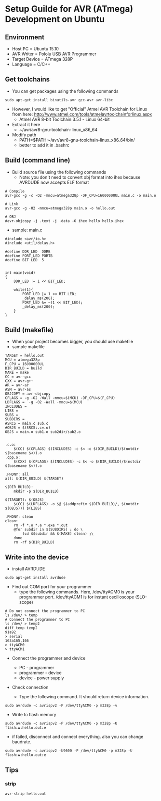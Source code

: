 # Setup Guilde for AVR (ATmega) Development on Ubuntu

## Environment
* Host PC = Ubuntu 15.10
* AVR Writer = Pololu USB AVR Programmer
* Target Device = ATmega 328P
* Language = C/C++

## Get toolchains
* You can get packages using the following commands
```
sudo apt-get install binutils-avr gcc-avr avr-libc
```

* However, I would like to get "Official" Atmel AVR Toolchain for Linux from here: <http://www.atmel.com/tools/atmelavrtoolchainforlinux.aspx>
	* Atmel AVR 8-bit Toolchain 3.5.1 - Linux 64-bit
* Extract it here
	* ~/avr/avr8-gnu-toolchain-linux_x86_64
* Modify path
	* PATH=$PATH:~/avr/avr8-gnu-toolchain-linux_x86_64/bin/
	* better to add it in .bashrc

## Build (command line)
* Build source file using the following commands
	* Note: you don't need to convert obj format into ihex because AVRDUDE now accepts ELF format
```
# Compile
avr-gcc -g -c -O2 -mmcu=atmega328p -DF_CPU=16000000UL main.c -o main.o

# Link
avr-gcc -g -O2 -mmcu=atmega328p main.o -o hello.out

# OBJ
#avr-objcopy -j .text -j .data -O ihex hello hello.ihex
```

* sample: main.c
```
#include <avr/io.h>
#include <util/delay.h>

#define DDR_LED  DDRB
#define PORT_LED PORTB
#define BIT_LED  5


int main(void)
{
	DDR_LED |= 1 << BIT_LED;

	while(1){
		PORT_LED |= 1 << BIT_LED;
		_delay_ms(200);
		PORT_LED &= ~(1 << BIT_LED);
		_delay_ms(200);
	}
}
```

## Build (makefile)
* When your project becomes bigger, you should use makefile
* sample makefile
```
TARGET = hello.out
MCU = atmega328p
F_CPU = 16000000UL
DIR_BUILD = build
MAKE = make
CC = avr-gcc
CXX = avr-g++
AR = avr-ar
ASM = avr-as
OBJCOPY = avr-objcopy
CFLAGS = -g -O2 -Wall -mmcu=$(MCU) -DF_CPU=$(F_CPU)
LDFLAGS =  -g -O2 -Wall -mmcu=$(MCU)
INCLUDES = 
LIBS = 
SUBS = 
SUBDIRS = 
#SRCS = main.c sub.c
#OBJS = $(SRCS:.c=.o)
OBJS = main.o sub1.o sub2dir/sub2.o


.c.o:
	$(CC) $(CFLAGS) $(INCLUDES) -c $< -o $(DIR_BUILD)/$(notdir $(basename $<)).o
.cpp.o:
	$(CXX) $(CFLAGS) $(INCLUDES) -c $< -o $(DIR_BUILD)/$(notdir $(basename $<)).o

.PHONY: all
all: $(DIR_BUILD) $(TARGET)

$(DIR_BUILD):
	mkdir -p $(DIR_BUILD)

$(TARGET): $(OBJS)
	$(CC) $(LDFLAGS) -o $@ $(addprefix $(DIR_BUILD)/, $(notdir $(OBJS))) $(LIBS)

.PHONY: clean
clean:
	rm -f *.o *.a *.exe *.out
	@for subdir in $(SUBDIRS) ; do \
		(cd $$subdir && $(MAKE) clean) ;\
	done
	rm -rf $(DIR_BUILD)
```

## Write into the device
* install AVRDUDE
```
sudo apt-get install avrdude
```

* Find out COM port for your programmer
	* type the following commands. Here, /dev/ttyACM0 is your programmer port. /dev/ttyACM1 is for instant oscilloscope (SLO-scope)
```
# Do not connect the programmer to PC
ls /dev/ > temp
# Connect the programmer to PC
ls /dev/ > temp2
diff temp temp2
91a92
> serial
163a165,166
> ttyACM0
> ttyACM1
```

* Connect the programmer and device
	* PC - programmer
	* programmer - device
	* device - power supply

* Check connection
	* Type the following command. It should return device information.
```
sudo avrdude -c avrispv2 -P /dev/ttyACM0 -p m328p -v
```

* Write to flash memory
```
sudo avrdude -c avrispv2 -P /dev/ttyACM0 -p m328p -U flash:w:hello.out:e
```

* if failed, disconnect and connect everything. also you can change baudrate.
```
sudo avrdude -c avrispv2 -b9600 -P /dev/ttyACM0 -p m328p -U flash:w:hello.out:e
```

## Tips
### strip
```
avr-strip hello.out
```
